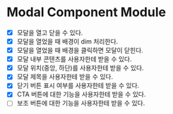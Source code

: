 # Modal Component Module

- [x] 모달을 열고 닫을 수 있다.
- [x] 모달을 열었을 때 배경이 dim 처리한다.
- [x] 모달을 열었을 때 배경을 클릭하면 모달이 닫힌다.
- [x] 모달 내부 콘텐츠를 사용자한테 받을 수 있다.
- [x] 모달 위치(중앙, 하단)를 사용자한테 받을 수 있다.
- [x] 모달 제목을 사용자한테 받을 수 있다.
- [x] 닫기 버튼 표시 여부를 사용자한테 받을 수 있다.
- [x] CTA 버튼에 대한 기능을 사용자한테 받을 수 있다.
- [ ] 보조 버튼에 대한 기능을 사용자한테 받을 수 있다.
